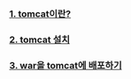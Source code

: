 

### [1. tomcat이란?]()  
### [2. tomcat 설치](https://github.com/horoyoiiv/spring/blob/master/docs/tomcat/install.md)  
### [3. war을 tomcat에 배포하기](https://github.com/horoyoiiv/spring/blob/master/docs/tomcat/war-deploy.md)  


